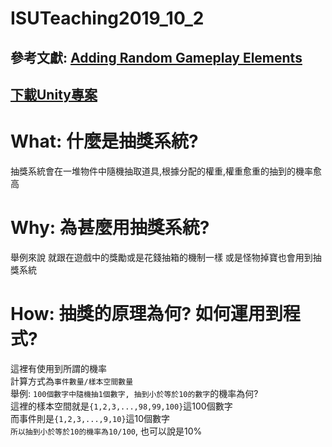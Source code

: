 # ISUTeaching2019_10_2
 
## 參考文獻: [Adding Random Gameplay Elements](https://docs.unity3d.com/Manual/RandomNumbers.html)  
## [下載Unity專案](https://github.com/H3NRILiN/ISUTeaching2019_10_2/archive/v1.0.zip)  
 
 
 
 
# What: 什麼是抽獎系統?
抽獎系統會在一堆物件中隨機抽取道具,根據分配的權重,權重愈重的抽到的機率愈高  
 
# Why: 為甚麼用抽獎系統?
舉例來說
就跟在遊戲中的獎勵或是花錢抽箱的機制一樣
或是怪物掉寶也會用到抽獎系統  
 
# How: 抽獎的原理為何? 如何運用到程式?
這裡有使用到所謂的機率  
計算方式為`事件數量/樣本空間數量`  
舉例: `100個數字中隨機抽1個數字, 抽到小於等於10的數字`的機率為何?  
這裡的樣本空間就是`{1,2,3,...,98,99,100}`這100個數字  
而事件則是`{1,2,3,...,9,10}`這10個數字  
`所以抽到小於等於10的機率為10/100`, 也可以說是10%  






